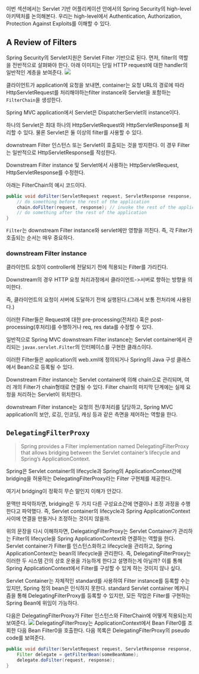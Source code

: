 
이번 섹션에서는 Servlet 기반 어플리케이션 안에서의 Spring Security의 high-level 아키텍처를 논의해본다.
우리는 high-level에서 Authentication, Authorization, Protection Against Exploits를 이해할 수 있다.

## A Review of Filters

Spring Security의 Servlet지원은 Servlet Filter 기반으로 된다.
먼저, filter의 역할을 전반적으로 살펴봐야 한다.
아래 이미지는 단일 HTTP request에 대한 handler의 일반적인 계층을 보여준다.
![](https://i.imgur.com/SFw2Lzs.png)

클라이언트가 application에 요청을 보내면, container는 요청 URL의 경로에 따라 HttpServletRequest를 처리해야하는filter instance와 Servlet을 포함하는 `FilterChain`을 생성한다.

Spring MVC application에서 Servlet은 DispatcherServlet의 instance이다.

하나의 Servlet은 최대 하나의 HttpServletRequest와 HttpServletResponse를 처리할 수 있다. 물론 Servlet은 둘 이상의 filter를 사용할 수 있다.

downstream Filter 인스턴스 또는 Servlet이 호출되는 것을 방지한다. 이 경우 Filter는 일반적으로 HttpServletResponse를 작성한다.

Downstream Filter instance 및 Servlet에서 사용하는 HttpServletRequest, HttpServletResponse를 수정한다.

아래는 FilterChain의 예시 코드이다.


```java
public void doFilter(ServletRequest request, ServletResponse response, FilterChain chain) {
	// do something before the rest of the application
    chain.doFilter(request, response); // invoke the rest of the application
    // do something after the rest of the application
}
```
`Filter`는 downstream Filter instance와 servlet에만 영향을 끼친다. 즉, 각 Filter가 호출되는 순서는 매우 중요하다.

### downstream Filter instance

클라이언트 요청이 controller에 전달되기 전에 적용되는 Filter를 가리킨다.

Downstream의 경우 HTTP 요청 처리과정에서 클라이언트->서버로 향하는 방향을 의미한다.

즉, 클라이언트의 요청이 서버에 도달하기 전에 실행된다.(그래서 보통 전처리에 사용된다.)

이러한 Filter들은 Request에 대한 pre-processing(전처리) 혹은 post-processing(후처리)를 수행하거나 req, res data를 수정할 수 있다.

일반적으로 Spring MVC downstream Filter instance는 Servlet container에서 관리되는 `javax.servlet.Filter`의 인터페이스를 구현한 클래스이다.

이러한 Filter들은 application의 web.xml에 정의되거나 Spring의 Java 구성 클래스에서 Bean으로 등록될 수 있다.

Downstream Filter instance는 Servlet container에 의해 chain으로 관리되며, 여러 개의 Filter가 chain형태로 연결될 수 있다.
Filter chain의 마지막 단계에는 실제 요청을 처리하는 Servlet이 위치한다.

downstream Filter instance는 요청의 전/후처리를 담당하고, Spring MVC application의 보안, 로깅, 인코딩, 캐싱 등과 같은 측면을 제어하는 역할을 한다.

## `DelegatingFilterProxy`

>   Spring provides a Filter implementation named DelegatingFilterProxy that allows bridging between the Servlet container’s lifecycle and Spring’s ApplicationContext.

Spring은 Servlet container의 lifecycle과 Spring의 ApplicationContext간에 bridging을 허용하는 DelegatingFilterProxy라는 Filter 구현체를 제공한다.

여기서 bridging이 정확히 무슨 말인지 이해가 안갔다.

문맥만 파악하자면, bridging은 두 가지 다른 구성요소간에 연결이나 조정 과정을 수행한다고 파악했다.
즉, Servlet container의 lifecycle과 Spring ApplicationContext 사이에 연결을 만들거나 조정하는 것이지 않을까.

위의 문장을 다시 이해하자면, DelegatingFilterProxy는 Servlet Container가 관리하는 Filter의 lifecycle을 Spring ApplicationContext와 연결하는 역할을 한다.
Servlet container가 Filter를 인스턴스화하고 lifecycle을 관리하고, Spring ApplicationContext는 bean의 lifecycle을 관리한다.
즉, DelegatingFilterProxy는 이러한 두 시스템 간의 상호 운용을 가능하게 한다고 설명하는게 아닐까?
이를 통해 Spring ApplicationContext에서 Filter를 구성할 수 있게 하는 것이지 않나 싶다.

Servlet Container는 자체적인 standard를 사용하여 Filter instance를 등록할 수는 있지만, Spring 정의 bean은 인식하지 못한다.
standard Servlet container 메커니즘을 통해 DelegatingFilterProxy를 등록할 수 있지만, 모든 작업은 Filter를 구현하는 Spring Bean에 위임이 가능하다.

다음은 DelegatingFilterProxy가 Filter 인스턴스와 FilterChain에 어떻게 적용되는지 보여준다.
![](https://i.imgur.com/iGNJXFw.png)
DelegatingFilterProxy는 ApplicationContext에서 Bean Filter0를 조회한 다음 Bean Filter0을 호출한다.
다음 목록은 DelegatingFilterProxy의 pseudo code를 보여준다.

```java
public void doFilter(ServletRequest request, ServletResponse response, FilterChain chain) {
	Filter delegate = getFilterBean(someBeanName);
	delegate.doFilter(request, response);
}
```
